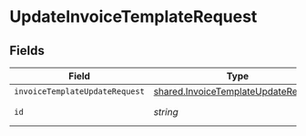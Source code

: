 # UpdateInvoiceTemplateRequest


## Fields

| Field                                                                                      | Type                                                                                       | Required                                                                                   | Description                                                                                |
| ------------------------------------------------------------------------------------------ | ------------------------------------------------------------------------------------------ | ------------------------------------------------------------------------------------------ | ------------------------------------------------------------------------------------------ |
| `invoiceTemplateUpdateRequest`                                                             | [shared.InvoiceTemplateUpdateRequest](../../models/shared/invoicetemplateupdaterequest.md) | :heavy_minus_sign:                                                                         | N/A                                                                                        |
| `id`                                                                                       | *string*                                                                                   | :heavy_check_mark:                                                                         | Unique identifier                                                                          |